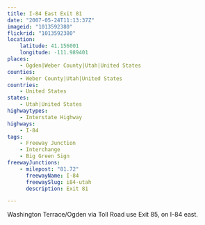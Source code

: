 ```yaml
---
title: I-84 East Exit 81
date: "2007-05-24T11:13:37Z"
imageid: "1013592380"
flickrid: "1013592380"
location:
    latitude: 41.156001
    longitude: -111.989401
places:
    - Ogden|Weber County|Utah|United States
counties:
    - Weber County|Utah|United States
countries:
    - United States
states:
    - Utah|United States
highwaytypes:
    - Interstate Highway
highways:
    - I-84
tags:
    - Freeway Junction
    - Interchange
    - Big Green Sign
freewayJunctions:
    - milepost: "81.72"
      freewayName: I-84
      freewaySlug: i84-utah
      description: Exit 81

---
```

Washington Terrace/Ogden via Toll Road use Exit 85, on I-84 east.